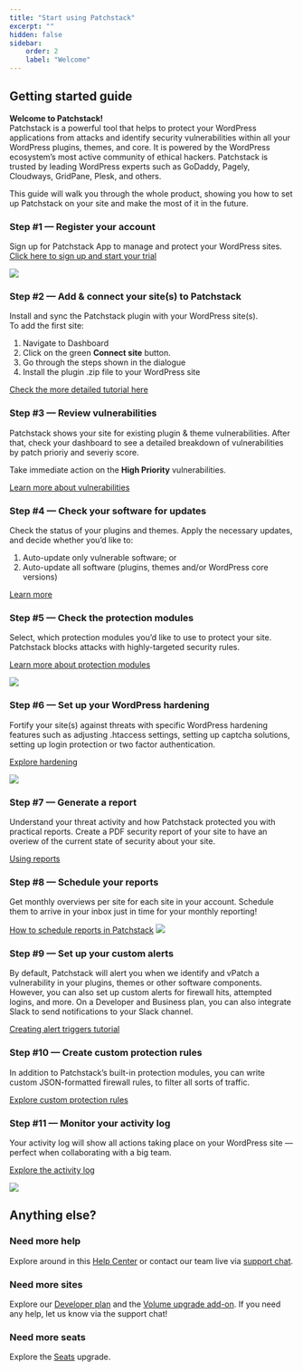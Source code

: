 ```yaml
---
title: "Start using Patchstack"
excerpt: ""
hidden: false
sidebar:
    order: 2
    label: "Welcome"
---
```





## Getting started guide

**Welcome to Patchstack!**\
Patchstack is a powerful tool that helps to protect your WordPress applications from attacks and identify security vulnerabilities within all your WordPress plugins, themes, and core.
It is powered by the WordPress ecosystem’s most active community of ethical hackers.
Patchstack is trusted by leading WordPress experts such as GoDaddy, Pagely, Cloudways, GridPane, Plesk, and others.

This guide will walk you through the whole product, showing you how to set up Patchstack on your site and make the most of it in the future.


### Step #1 — Register your account

Sign up for Patchstack App to manage and protect your WordPress sites.\
<a href="https://app.patchstack.com/register" target="_blank">Click here to sign up and start your trial</a>

![](@images/patchstack-sign-up.png)


### Step #2 — Add & connect your site(s) to Patchstack

Install and sync the Patchstack plugin with your WordPress site(s).\
To add the first site: 
1. Navigate to Dashboard
2. Click on the green **Connect site** button.
3. Go through the steps shown in the dialogue
4. Install the plugin .zip file to your WordPress site

[Check the more detailed tutorial here](/getting-started/adding-your-first-site)

### Step #3 — Review vulnerabilities

Patchstack shows your site for existing plugin & theme vulnerabilities. After that, check your dashboard to see a detailed breakdown of vulnerabilities by patch prioriy and severiy score.

Take immediate action on the **High Priority** vulnerabilities.

[Learn more about vulnerabilities](/patchstack-app/dashboard/)


### Step #4 — Check your software for updates

Check the status of your plugins and themes. Apply the necessary updates, and decide whether you’d like to: 
1. Auto-update only vulnerable software; or
2. Auto-update all software (plugins, themes and/or WordPress core versions)

[Learn more](/patchstack-app/site-dashboard/site-software/)

### Step #5 — Check the protection modules

Select, which protection modules you’d like to use to protect your site. Patchstack blocks attacks with highly-targeted security rules.

[Learn more about protection modules](/patchstack-app/protection/protection-overview/)

![](@images/patchstack-site-protection-overview.png)

### Step #6 — Set up your WordPress hardening

Fortify your site(s) against threats with specific WordPress hardening features such as adjusting .htaccess settings, setting up captcha solutions, setting up login protection or two factor authentication.

[Explore hardening](/patchstack-app/site-dashboard/hardening/app-hardening-general/)

![](@images/patchstack-hardening-general.png)

### Step #7 — Generate a report

Understand your threat activity and how Patchstack protected you with practical reports.
Create a PDF security report of your site to have an overiew of the current state of security about your site.

[Using reports](/patchstack-app/reports/reports-overview/)

### Step #8 — Schedule your reports

Get monthly overviews per site for each site in your account. Schedule them to arrive in your inbox just in time for your monthly reporting!

[How to schedule reports in Patchstack](/patchstack-app/reports/scheduling-reports/)
![](@images/patchstack-scheduling-reports.png)

###  Step #9 — Set up your custom alerts

By default, Patchstack will alert you when we identify and vPatch a vulnerability in your plugins, themes or other software components. However, you can also set up custom alerts for firewall hits, attempted logins, and more.
On a Developer and Business plan, you can also integrate Slack to send notifications to your Slack channel.

[Creating alert triggers tutorial](/patchstack-app/alerts/creating-a-trigger/)

### Step #10 — Create custom protection rules

In addition to Patchstack’s built-in protection modules, you can write custom JSON-formatted firewall rules, to filter  all sorts of traffic.

[Explore custom protection rules](/patchstack-app/protection/create-rule/advanced-rule/)



### Step #11 — Monitor your activity log

Your activity log will show all actions taking place on your WordPress site — perfect when collaborating with a big team. 

[Explore the activity log](/patchstack-app/site-dashboard/activity/)

![](@images/patchstack-site-activity.png)


## Anything else?

### Need more help

Explore around in this [Help Center](/) or contact our team live via 
<a href="#" id="launch-intercom">support chat</a>.

<script>document.querySelector("#launch-intercom").addEventListener("click", ()=>{Intercom("show")});</script>


### Need more sites

Explore our [Developer plan](https://patchstack.com/pricing) and the [Volume upgrade add-on](/patchstack-app/upgrades/volume-upgrade/).
If you need any help, let us know via the support chat!

### Need more seats

Explore the [Seats](/patchstack-app/upgrades/additional-seat/) upgrade.


